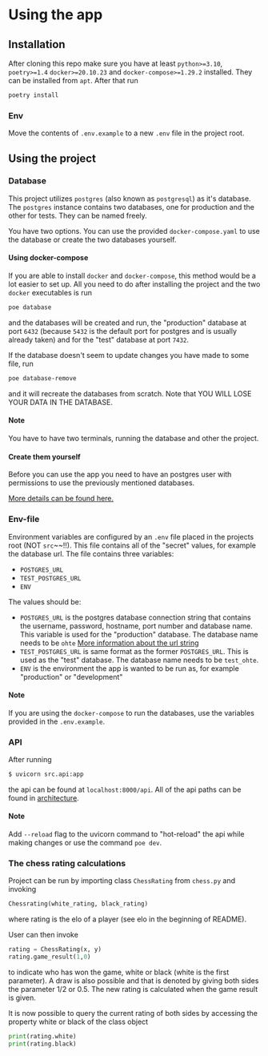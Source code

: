 # Using the app

## Installation

After cloning this repo
make sure you have at least `python>=3.10`, `poetry>=1.4` `docker>=20.10.23` and `docker-compose>=1.29.2` installed.
They can be installed from `apt`.
After that run

```bash
poetry install
```

### Env
Move the contents of `.env.example` to a new `.env` file in the project root.

## Using the project

### Database

This project utilizes `postgres` (also known as `postgresql`) as it's database.
The `postgres` instance contains two databases, one for production and the other for tests.
They can be named freely.

You have two options. You can use the provided `docker-compose.yaml` to use the database or create the two 
databases yourself.

#### Using docker-compose

If you are able to install `docker` and `docker-compose`, this method would be a lot easier to set up.
All you need to do after installing the project and the two `docker` executables is run
```bash
poe database
```
and the databases will be created and run, the "production" database at port `6432` (because `5432` is the default port
for postgres and is usually already taken) and for the "test" database at port `7432`.

If the database doesn't seem to update changes you have made to some file, run
```bash
poe database-remove
```
and it will recreate the databases from scratch. Note that YOU WILL LOSE YOUR DATA IN THE DATABASE.

#### Note
You have to have two terminals, running the database and other the project.


#### Create them yourself

Before you can use the app you need to have an postgres user with permissions to use the previously
mentioned databases.

[More details can be found here.](./postgres.md)


### Env-file

Environment variables are configured by an `.env` file placed in the projects root (NOT `src`~~!!). This file contains all of the "secret" values, for example the database url.
The file contains three variables:
* `POSTGRES_URL`
* `TEST_POSTGRES_URL`
* `ENV`


The values should be:
* `POSTGRES_URL` is the postgres database connection string that contains the username, password, hostname, port number and database name.
This variable is used for the "production" database. The database name needs to be `ohte`
[More information about the url string](https://www.postgresql.org/docs/current/libpq-connect.html#LIBPQ-CONNSTRING)
* `TEST_POSTGRES_URL` is same format as the former `POSTGRES_URL`. This is used as the "test" database. The database name needs to be `test_ohte`.
* `ENV` is the environment the app is wanted to be run as, for example "production" or "development"

#### Note
If you are using the `docker-compose` to run the databases, use the variables provided in the `.env.example`.

### API
After running
```bash
$ uvicorn src.api:app
```
the api can be found at `localhost:8000/api`.
All of the api paths can be found in [architecture](./architecture.md).



#### Note
Add `--reload` flag to the uvicorn command to "hot-reload" the api while making changes or use
the command `poe dev`.


### The chess rating calculations

Project can be run by importing class `ChessRating` from `chess.py`
and invoking
```python
Chessrating(white_rating, black_rating)
```
where rating is the elo of a player (see elo in the beginning of README).


User can then invoke
```python
rating = ChessRating(x, y)
rating.game_result(1,0)
```
to indicate who has won the game, white or black (white is the first parameter).
A draw is also possible and that is denoted by giving both sides the parameter
1/2 or 0.5. The new rating is calculated when the game result
is given.

It is now possible to query the current rating of both sides by
accessing the property white or black of the class object
```python
print(rating.white)
print(rating.black)
```
